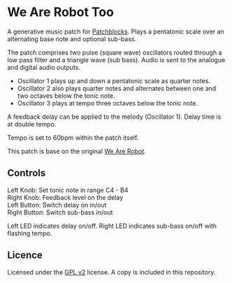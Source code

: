 We Are Robot Too
================

A generative music patch for [Patchblocks](http://patchblocks.com). Plays a pentatonic scale over an alternating base note and optional sub-bass.

The patch comprises two pulse (square wave) oscillators routed through a low pass filter and a triangle wave (sub bass). Audio is sent to the analogue and digital audio outputs.

* Oscillator 1 plays up and down a pentatonic scale as quarter notes.
* Oscillator 2 also plays quarter notes and alternates between one and two octaves below the tonic note.
* Oscillator 3 plays at tempo three octaves below the tonic note. 

A feedback delay can be applied to the melody (Oscillator 1). Delay time is at double tempo.

Tempo is set to 60bpm within the patch itself.

This patch is base on the original [We Are Robot](https://github.com/duncmc/patchblocks-we-are-robot).

Controls
--------
Left Knob: Set tonic note in range C4 - B4  
Right Knob: Feedback level on the delay  
Left Button: Switch delay on in/out  
Right Button: Switch sub-bass in/out

Left LED indicates delay on/off.
Right LED indicates sub-bass on/off with flashing tempo.

Licence
-------
Licensed under the [GPL v2](http://choosealicense.com/licenses/gpl-v2/) license. A copy is included in this repository.